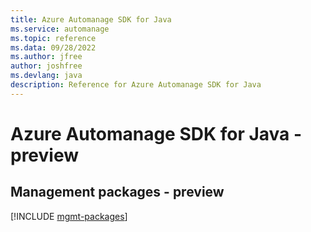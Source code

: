 ```yaml
---
title: Azure Automanage SDK for Java
ms.service: automanage
ms.topic: reference
ms.data: 09/28/2022
ms.author: jfree
author: joshfree
ms.devlang: java
description: Reference for Azure Automanage SDK for Java
---
```

# Azure Automanage SDK for Java - preview

## Management packages - preview
[!INCLUDE [mgmt-packages](automanage-mgmt-index.md)]
